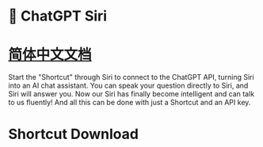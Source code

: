 # 🤖️ ChatGPT Siri

# [简体中文文档](README-zh_CN.md)

Start the "Shortcut" through Siri to connect to the ChatGPT API, turning Siri into an AI chat assistant. You can speak your question directly to Siri, and Siri will answer you. Now our Siri has finally become intelligent and can talk to us fluently! And all this can be done with just a Shortcut and an API key.

# Shortcut Download
